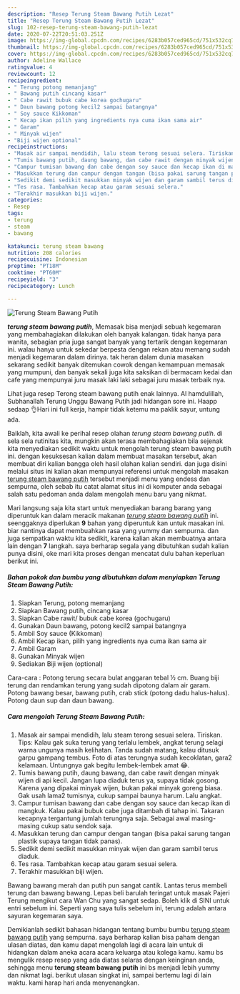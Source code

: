 ```yaml
---
description: "Resep Terung Steam Bawang Putih Lezat"
title: "Resep Terung Steam Bawang Putih Lezat"
slug: 102-resep-terung-steam-bawang-putih-lezat
date: 2020-07-22T20:51:03.251Z
image: https://img-global.cpcdn.com/recipes/6283b057ced965cd/751x532cq70/terung-steam-bawang-putih-foto-resep-utama.jpg
thumbnail: https://img-global.cpcdn.com/recipes/6283b057ced965cd/751x532cq70/terung-steam-bawang-putih-foto-resep-utama.jpg
cover: https://img-global.cpcdn.com/recipes/6283b057ced965cd/751x532cq70/terung-steam-bawang-putih-foto-resep-utama.jpg
author: Adeline Wallace
ratingvalue: 4
reviewcount: 12
recipeingredient:
- " Terung potong memanjang"
- " Bawang putih cincang kasar"
- " Cabe rawit bubuk cabe korea gochugaru"
- " Daun bawang potong kecil2 sampai batangnya"
- " Soy sauce Kikkoman"
- " Kecap ikan pilih yang ingredients nya cuma ikan sama air"
- " Garam"
- " Minyak wijen"
- "Biji wijen optional"
recipeinstructions:
- "Masak air sampai mendidih, lalu steam terong sesuai selera. Tiriskan. Tips: Kalau gak suka terung yang terlalu lembek, angkat terung selagi warna ungunya masih kelihatan. Tanda sudah matang, kalau ditusuk garpu gampang tembus. Foto di atas terungnya sudah kecoklatan, gara2 kelamaan. Untungnya gak begitu lembek-lembek amat 😂."
- "Tumis bawang putih, daung bawang, dan cabe rawit dengan minyak wijen di api kecil. Jangan lupa diaduk terus ya, supaya tidak gosong. Karena yang dipakai minyak wijen, bukan pakai minyak goreng biasa. Gak usah lama2 tumisnya, cukup sampai baunya harum. Lalu angkat."
- "Campur tumisan bawang dan cabe dengan soy sauce dan kecap ikan di mangkuk. Kalau pakai bubuk cabe juga ditambah di tahap ini. Takaran kecapnya tergantung jumlah terungnya saja. Sebagai awal masing-masing cukup satu sendok saja."
- "Masukkan terung dan campur dengan tangan (bisa pakai sarung tangan plastik supaya tangan tidak panas)."
- "Sedikit demi sedikit masukkan minyak wijen dan garam sambil terus diaduk."
- "Tes rasa. Tambahkan kecap atau garam sesuai selera."
- "Terakhir masukkan biji wijen."
categories:
- Resep
tags:
- terung
- steam
- bawang

katakunci: terung steam bawang 
nutrition: 208 calories
recipecuisine: Indonesian
preptime: "PT18M"
cooktime: "PT60M"
recipeyield: "3"
recipecategory: Lunch

---
```



![Terung Steam Bawang Putih](https://img-global.cpcdn.com/recipes/6283b057ced965cd/751x532cq70/terung-steam-bawang-putih-foto-resep-utama.jpg)

<b><i>terung steam bawang putih</i></b>, Memasak bisa menjadi sebuah kegemaran yang membahagiakan dilakukan oleh banyak kalangan. tidak hanya para wanita, sebagian pria juga sangat banyak yang tertarik dengan kegemaran ini. walau hanya untuk sekedar berpesta dengan rekan atau memang sudah menjadi kegemaran dalam dirinya. tak heran dalam dunia masakan sekarang sedikit banyak ditemukan cowok dengan kemampuan memasak yang mumpuni, dan banyak sekali juga kita saksikan di bermacam kedai dan cafe yang mempunyai juru masak laki laki sebagai juru masak terbaik nya.

Lihat juga resep Terong steam bawang putih enak lainnya. Al hamdulillah, Subhanallah Terung Unggu Bawang Putih jadi hidangan sore ini. Haapp sedaap 👌Hari ini full kerja, hampir tidak ketemu ma paklik sayur, untung ada.

Baiklah, kita awali ke perihal resep olahan <i>terung steam bawang putih</i>. di sela sela rutinitas kita, mungkin akan terasa membahagiakan bila sejenak kita menyediakan sedikit waktu untuk mengolah terung steam bawang putih ini. dengan kesuksesan kalian dalam membuat masakan tersebut, akan membuat diri kalian bangga oleh hasil olahan kalian sendiri. dan juga disini melalui situs ini kalian akan mempunyai referensi untuk mengolah masakan <u>terung steam bawang putih</u> tersebut menjadi menu yang endess dan sempurna, oleh sebab itu catat alamat situs ini di komputer anda sebagai salah satu pedoman anda dalam mengolah menu baru yang nikmat.


Mari langsung saja kita start untuk menyediakan barang barang yang diperuntuk kan dalam meracik makanan <u><i>terung steam bawang putih</i></u> ini. seenggaknya diperlukan <b>9</b> bahan yang diperuntuk kan untuk masakan ini. biar nantinya dapat membuahkan rasa yang yummy dan sempurna. dan juga sempatkan waktu kita sedikit, karena kalian akan membuatnya antara lain dengan <b>7</b> langkah. saya berharap segala yang dibutuhkan sudah kalian punya disini, oke mari kita proses dengan mencatat dulu bahan keperluan berikut ini.

<!--inarticleads1-->

##### Bahan pokok dan bumbu yang dibutuhkan dalam menyiapkan Terung Steam Bawang Putih:

1. Siapkan  Terung, potong memanjang
1. Siapkan  Bawang putih, cincang kasar
1. Siapkan  Cabe rawit/ bubuk cabe korea (gochugaru)
1. Gunakan  Daun bawang, potong kecil2 sampai batangnya
1. Ambil  Soy sauce (Kikkoman)
1. Ambil  Kecap ikan, pilih yang ingredients nya cuma ikan sama air
1. Ambil  Garam
1. Gunakan  Minyak wijen
1. Sediakan Biji wijen (optional)


Cara-cara : Potong terung secara bulat anggaran tebal ½ cm. Buang biji terung dan rendamkan terung yang sudah dipotong dalam air garam. Potong bawang besar, bawang putih, crab stick (potong dadu halus-halus). Potong daun sup dan daun bawang. 

<!--inarticleads2-->

##### Cara mengolah Terung Steam Bawang Putih:

1. Masak air sampai mendidih, lalu steam terong sesuai selera. Tiriskan. Tips: Kalau gak suka terung yang terlalu lembek, angkat terung selagi warna ungunya masih kelihatan. Tanda sudah matang, kalau ditusuk garpu gampang tembus. Foto di atas terungnya sudah kecoklatan, gara2 kelamaan. Untungnya gak begitu lembek-lembek amat 😂.
1. Tumis bawang putih, daung bawang, dan cabe rawit dengan minyak wijen di api kecil. Jangan lupa diaduk terus ya, supaya tidak gosong. Karena yang dipakai minyak wijen, bukan pakai minyak goreng biasa. Gak usah lama2 tumisnya, cukup sampai baunya harum. Lalu angkat.
1. Campur tumisan bawang dan cabe dengan soy sauce dan kecap ikan di mangkuk. Kalau pakai bubuk cabe juga ditambah di tahap ini. Takaran kecapnya tergantung jumlah terungnya saja. Sebagai awal masing-masing cukup satu sendok saja.
1. Masukkan terung dan campur dengan tangan (bisa pakai sarung tangan plastik supaya tangan tidak panas).
1. Sedikit demi sedikit masukkan minyak wijen dan garam sambil terus diaduk.
1. Tes rasa. Tambahkan kecap atau garam sesuai selera.
1. Terakhir masukkan biji wijen.


Bawang bawang merah dan putih pun sangat cantik. Lantas terus membeli terung dan bawang bawang. Lepas beli barulah teringat untuk masak Pajeri Terung mengikut cara Wan Chu yang sangat sedap. Boleh klik di SINI untuk entri sebelum ini. Seperti yang saya tulis sebelum ini, terung adalah antara sayuran kegemaran saya. 

Demikianlah sedikit bahasan hidangan tentang bumbu bumbu <u>terung steam bawang putih</u> yang sempurna. saya berharap kalian bisa paham dengan ulasan diatas, dan kamu dapat mengolah lagi di acara lain untuk di hidangkan dalam aneka acara acara keluarga atau kolega kamu. kamu bs mengulik resep resep yang ada diatas selaras dengan keinginan anda, sehingga menu <b>terung steam bawang putih</b> ini bs menjadi lebih yummy dan nikmat lagi. berikut ulasan singkat ini, sampai bertemu lagi di lain waktu. kami harap hari anda menyenangkan.
